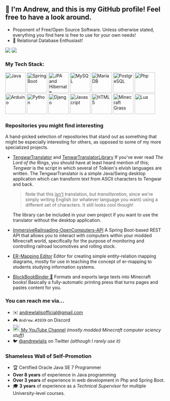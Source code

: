 ## 👋 I'm Andrew, and this is my GitHub profile! Feel free to have a look around.

- Proponent of Free/Open Source Software. Unless otherwise stated, everything you find here is free to use for your own needs!
- 💾 Relational Database Enthusiast!

![](https://github.com/andrewlalis/Github-Stats/blob/master/generated/overview.svg)
![](https://github.com/andrewlalis/Github-Stats/blob/master/generated/languages.svg)

### My Tech Stack:

<p float="left">
	<img height="64px" src="https://github.com/andrewlalis/andrewlalis/raw/master/img/java_icon.png" alt="Java" />
	<img height="64px" src="https://github.com/andrewlalis/andrewlalis/raw/master/img/spring_framework_logo.png" alt="Spring Boot" />
	<img height="64px" src="https://github.com/andrewlalis/andrewlalis/raw/master/img/hibernate_logo.png" alt="JPA and Hibernate" />
	<img height="64px" src="https://github.com/andrewlalis/andrewlalis/raw/master/img/mysql_logo.png" alt="MySQL" />
	<img height="64px" src="https://github.com/andrewlalis/andrewlalis/raw/master/img/mariadb_logo.png" alt="MariaDB" />
	<img height="64px" src="https://github.com/andrewlalis/andrewlalis/raw/master/img/postgre_logo.png" alt="PostgreSQL" />
	<img height="64px" src="https://github.com/andrewlalis/andrewlalis/blob/master/img/php_logo.svg" alt="Php" />
	<img height="64px" src="https://github.com/andrewlalis/andrewlalis/raw/master/img/arduino_logo.png" alt="Arduino" />
	<img width="64px" src="https://github.com/andrewlalis/andrewlalis/raw/master/img/python_logo.png" alt="Python" />
	<img height="64px" src="https://github.com/andrewlalis/andrewlalis/raw/master/img/django_logo.png" alt="Django" />
	<img width="64px" src="https://github.com/andrewlalis/andrewlalis/raw/master/img/js_logo.png" alt="Javascript" />
	<img width="64px" src="https://github.com/andrewlalis/andrewlalis/raw/master/img/html_5_logo.png" alt="HTML 5" />
	<img width="64px" src="https://github.com/andrewlalis/andrewlalis/raw/master/img/minecraft_grass.png" alt="Minecraft Grass" />
	<img width="64px" src="https://github.com/andrewlalis/andrewlalis/raw/master/img/lua_logo.png" alt="Lua" />
</p>

### Repositories you might find interesting

A hand-picked selection of repositories that stand out as something that might be especially interesting for others, as opposed to some of my more specialized projects.

- [TengwarTranslator](https://github.com/andrewlalis/TengwarTranslator) and [TenwarTranslatorLibrary](https://github.com/andrewlalis/TengwarTranslatorLibrary) If you've ever read *The Lord of the Rings*, you should have at least heard mention of this; *Tengwar* is the script in which several of Tolkien's elvish languages are written. The TengwarTranslator is a simple Java/Swing desktop application which can transform text from ASCII characters to Tengwar and back.

  > Note that this <u>isn't</u> translation, but *transliteration*, since we're simply writing English (or whatever language you want) using a different set of characters. It still looks cool though!

  The library can be included in your own project if you want to use the translator without the desktop application.

- [ImmersiveRailroading-OpenComputers-API](https://github.com/andrewlalis/ImmersiveRailroading-OpenComputers-API) A Spring Boot-based REST API that allows you to interact with computers within your modded Minecraft world, specifically for the purpose of monitoring and controlling railroad locomotives and rolling stock.

- [ER-Mapping Editor](https://github.com/andrewlalis/EntityRelationMappingEditor) Editor for creating simple entity-relation mapping diagrams, mostly for use in teaching the concept of er-mapping to students studying information systems.

- [BlockBookBinder 📕](https://github.com/andrewlalis/BlockBookBinder) Formats and exports large texts into Minecraft books! Basically a fully-automatic printing press that turns pages and pastes content for you.

### You can reach me via...

- ✉️ <andrewlalisofficial@gmail.com>
- 🎮 `Andrew.#3939` on Discord
- [<img alt="Andrew Lalis | YouTube" width="22px" src="https://cdn.jsdelivr.net/npm/simple-icons@v3/icons/youtube.svg" /> My YouTube Channel](https://www.youtube.com/channel/UC9X4mx6-ObPUB6-ud2IGAFQ) *(mostly modded Minecraft computer sciency stuff)*
- 🐦 [@andrewlalis](https://twitter.com/andrewlalis) on Twitter *(although I rarely use it)*

### Shameless Wall of Self-Promotion

- 🏆 Certified Oracle Java SE 7 Programmer
- **Over 8 years** of experience in Java programming
- **Over 3 years** of experience in web development in Php and Spring Boot.
- 🎓 **3 years** of experience as a *Technical Supervisor* for multiple University-level courses.
